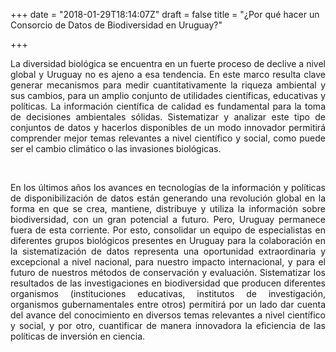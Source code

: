+++
date = "2018-01-29T18:14:07Z"
draft = false
title = "¿Por qué hacer un Consorcio de Datos de Biodiversidad en Uruguay?"

+++

<p style='text-align: justify;'>
La diversidad biológica se encuentra en un fuerte proceso de declive a nivel global y Uruguay no es ajeno a esa tendencia. En este marco resulta clave generar mecanismos para medir cuantitativamente la riqueza ambiental y sus cambios, para un amplio conjunto de utilidades científicas, educativas y políticas. La información científica de calidad es fundamental para la toma de decisiones ambientales sólidas. Sistematizar y analizar este tipo de conjuntos de datos y hacerlos disponibles de un modo innovador permitirá comprender mejor temas relevantes a nivel científico y social, como puede ser el cambio climático o las invasiones biológicas.
</p>

<br />
<p style='text-align: justify;'>
En los últimos años los avances en tecnologías de la información y políticas de disponibilización de datos están generando una revolución global en la forma en que se crea, mantiene, distribuye y utiliza la información sobre biodiversidad, con un gran potencial a futuro. Pero, Uruguay permanece fuera de esta corriente. Por esto, consolidar un equipo de especialistas en diferentes grupos biológicos presentes en Uruguay para la colaboración en la sistematización de datos representa una oportunidad extraordinaria y excepcional a nivel nacional, para nuestro impacto internacional, y para el futuro de nuestros métodos de conservación y evaluación. Sistematizar los resultados de las investigaciones en biodiversidad que producen diferentes organismos (instituciones educativas, institutos de investigación, organismos gubernamentales entre otros) permitirá por un lado dar cuenta del avance del conocimiento en diversos temas relevantes a nivel científico y social, y por otro, cuantificar de manera innovadora la eficiencia de las políticas de inversión en ciencia.
</p>


